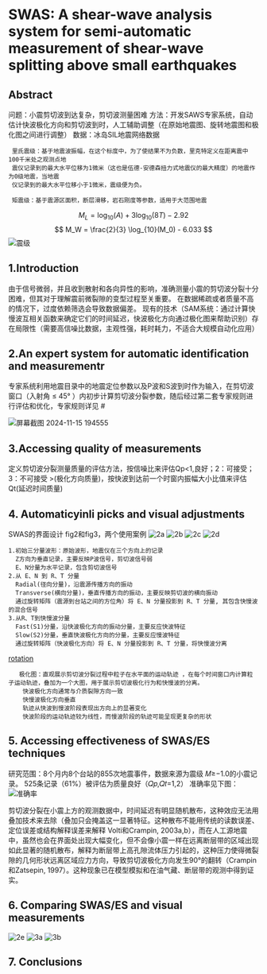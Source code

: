 # SWAS: A shear-wave analysis system for semi-automatic measurement of shear-wave splitting above small earthquakes
##  Abstract
   问题：小震剪切波到达复杂，剪切波测量困难
   方法：开发SAWS专家系统，自动估计快波极化方向和剪切波到时，人工辅助调整（在原始地震图、旋转地震图和极化图之间进行调整）
   数据：冰岛SIL地震网络数据

 ```
  里氏震级：基于地震波振幅，在这个标度中，为了使结果不为负数，里克特定义在距离震中100千米处之观测点地 
  震仪记录到的最大水平位移为1微米（这也是伍德-安德森扭力式地震仪的最大精度）的地震作为0级地震，当地震 
  仪记录到的最大水平位移小于1微米，震级便为负。

  矩震级：基于震源区面积，断层滑移，岩石刚度等参数，适用于大范围地震
 ```
$$  M_L = \log_{10}(A) + 3 \log_{10}(8T) - 2.92 $$
$$ M_W = \frac{2}{3} \log_{10}(M_0) - 6.033 $$
![震级](https://github.com/user-attachments/assets/d3b61cbd-40a3-4983-bffe-e233856f3e17)

## 1.Introduction
  由于信号微弱，并且收到散射和各向异性的影响，准确测量小震的剪切波分裂十分困难，但其对于理解震前微裂隙的变型过程至关重要。
  在数据稀疏或者质量不高的情况下，过度依赖筛选会导致数据偏差。
  现有的技术（SAM系统：通过计算快慢波互相关函数来确定它们的时间延迟，快波极化方向通过极化图来帮助识别）存在局限性（需要高信噪比数据，主观性强，耗时耗力，不适合大规模自动化应用）
  
## 2.An expert system for automatic identification and measurementr
  专家系统利用地震目录中的地震定位参数以及P波和S波到时作为输入，在剪切波窗口（入射角 ≤ 45° ）内初步计算剪切波分裂参数，随后经过第二套专家规则进行评估和优化，专家规则详见 #
  
![屏幕截图 2024-11-15 194555](https://github.com/user-attachments/assets/4a53052b-bf65-4e80-8aae-40a80cf62c14)

## 3.Accessing quality of measurements
  定义剪切波分裂测量质量的评估方法，按信噪比来评估Qp<1,良好；2：可接受；3：不可接受 >(极化方向质量)，按快波到达前一个时窗内振幅大小比值来评估Qt(延迟时间质量)
  
## 4. Automaticyinli picks and visual adjustments
  SWAS的界面设计
  fig2和fig3，两个使用案例
![2a](https://github.com/user-attachments/assets/4af082f3-35db-471e-b682-4491615c2955)
![2b](https://github.com/user-attachments/assets/e4e3a91f-db7c-4416-8955-a7fcb0aac612)
![2c](https://github.com/user-attachments/assets/1888e068-826b-4322-a088-c24e240650be)
![2d](https://github.com/user-attachments/assets/b1b01470-e002-478e-b153-db15bf89fbaa)

  ```
1.初始三分量波形：原始波形，地震仪在三个方向上的记录
    Z方向为垂直记录，主要反映P波信号，剪切波信号弱
    E、N分量为水平记录，包含剪切波信号
2.从 E、N 到 R、T 分量
    Radial(径向分量)，沿震源传播方向的振动
    Transverse(横向分量)，垂直传播方向的振动，主要反映剪切波的横向振动
    通过旋转矩阵（震源到台站之间的方位角）将 E、N 分量投影到 R、T 分量, 其包含快慢波的混合信号
3.从R、T到快慢波分量
    Fast(S1)分量，沿快波极化方向的振动分量，主要反应快波特征
    Slow(S2)分量，垂直快波极化方向的分量，主要反应慢波特征
    通过旋转矩阵（快波极化方向）将 E、N 分量投影到 R、T 分量，将快慢波分离
  ```
[rotation](https://service.iris.edu/irisws/rotation/docs/1/help/)

```
   极化图：直观展示剪切波分裂过程中粒子在水平面的运动轨迹 ，在每个时间窗口内计算粒子运动轨迹，叠加为一个大图，用于展示剪切波极化行为和快慢波的分离。
    快波极化方向通常与介质裂隙方向一致
    快慢波极化方向垂直
    轨迹从快波到慢波阶段表现出方向上的显著变化
    快波阶段的运动轨迹较为线性，而慢波阶段的轨迹可能呈现更复杂的形状
```
## 5. Accessing effectiveness of SWAS/ES techniques
  研究范围：8个月内8个台站的855次地震事件，数据来源为震级 𝑀≥−1.0的小震记录。
  525条记录（61%）被评估为质量良好（𝑄𝑝,𝑄𝑡=1,2）
  准确率见下图：
![准确率](https://github.com/user-attachments/assets/51398786-47ee-4626-b432-b9c124ed9b37)

  剪切波分裂在小震上方的观测数据中，时间延迟有明显随机散布，这种效应无法用叠加技术来去除（叠加只会掩盖这一显著特征。这种散布不能用传统的读数误差、定位误差或结构解释误差来解释 Volti和Crampin, 2003a,b），而在人工源地震中，虽然也会在界面处出现大幅变化，但不会像小震一样在远离断层带的区域出现如此显著的随机散布，解释为断层带上高孔隙流体压力引起的，这种压力使得微裂隙的几何形状远离区域应力方向，导致剪切波极化方向发生90°的翻转（Crampin和Zatsepin, 1997）。这种现象已在模型模拟和在油气藏、断层带的观测中得到证实。
  
## 6. Comparing SWAS/ES and visual measurements  
  
![2e](https://github.com/user-attachments/assets/c2a28aca-d94f-4c84-8224-9637f65efe26)
![3a](https://github.com/user-attachments/assets/c1bedb58-f7c5-4ed1-b504-4cb66564847e)
![3b](https://github.com/user-attachments/assets/712ad825-322f-41dd-9f4a-b7595758feaf)


## 7. Conclusions